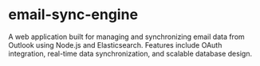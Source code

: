 # email-sync-engine
A web application built for managing and synchronizing email data from Outlook using Node.js and Elasticsearch. Features include OAuth integration, real-time data synchronization, and scalable database design.
